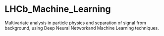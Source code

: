 # LHCb_Machine_Learning
Multivariate analysis in particle physics and separation of signal from background, using Deep Neural Networkand Machine Learning techniques.
